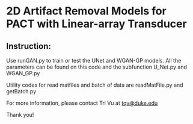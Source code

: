 # 2D Artifact Removal Models for PACT with Linear-array Transducer

## Instruction:

Use runGAN.py to train or test the UNet and WGAN-GP models. All the parameters can be found on this code and the subfunction U_Net.py
and WGAN_GP.py

Utility codes for read matfiles and batch of data are readMatFile.py and getBatch.py

For more information, please contact Tri Vu at tqv@duke.edu

Thank you!
